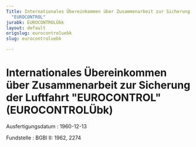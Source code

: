 ```yaml
---
Title: Internationales Übereinkommen über Zusammenarbeit zur Sicherung der Luftfahrt
  "EUROCONTROL"
jurabk: EUROCONTROLÜbk
layout: default
origslug: eurocontroluebk
slug: eurocontroluebk

---
```


# Internationales Übereinkommen über Zusammenarbeit zur Sicherung der Luftfahrt "EUROCONTROL" (EUROCONTROLÜbk)

Ausfertigungsdatum
:   1960-12-13

Fundstelle
:   BGBl II: 1962, 2274

